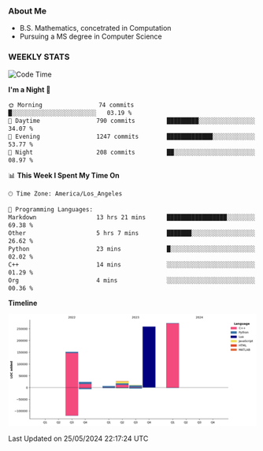 ### About Me

- B.S. Mathematics, concetrated in Computation
- Pursuing a MS degree in Computer Science


### WEEKLY STATS
<!--START_SECTION:waka-->
![Code Time](http://img.shields.io/badge/Code%20Time-96%20hrs%2050%20mins-blue)

**I'm a Night 🦉** 

```text
🌞 Morning                74 commits          █░░░░░░░░░░░░░░░░░░░░░░░░   03.19 % 
🌆 Daytime                790 commits         █████████░░░░░░░░░░░░░░░░   34.07 % 
🌃 Evening                1247 commits        █████████████░░░░░░░░░░░░   53.77 % 
🌙 Night                  208 commits         ██░░░░░░░░░░░░░░░░░░░░░░░   08.97 % 
```


📊 **This Week I Spent My Time On** 

```text
🕑︎ Time Zone: America/Los_Angeles

💬 Programming Languages: 
Markdown                 13 hrs 21 mins      █████████████████░░░░░░░░   69.38 % 
Other                    5 hrs 7 mins        ███████░░░░░░░░░░░░░░░░░░   26.62 % 
Python                   23 mins             █░░░░░░░░░░░░░░░░░░░░░░░░   02.02 % 
C++                      14 mins             ░░░░░░░░░░░░░░░░░░░░░░░░░   01.29 % 
Org                      4 mins              ░░░░░░░░░░░░░░░░░░░░░░░░░   00.36 % 
```

**Timeline**

![Lines of Code chart](https://raw.githubusercontent.com/nickocruzm/nickocruzm/main/assets/bar_graph.png)


 Last Updated on 25/05/2024 22:17:24 UTC
<!--END_SECTION:waka-->

